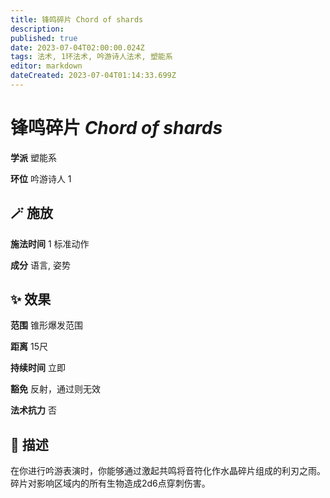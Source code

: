 ```yaml
---
title: 锋鸣碎片 Chord of shards
description: 
published: true
date: 2023-07-04T02:00:00.024Z
tags: 法术, 1环法术, 吟游诗人法术, 塑能系
editor: markdown
dateCreated: 2023-07-04T01:14:33.699Z
---
```


# **锋鸣碎片** *Chord of shards*

**学派** 塑能系 

**环位** 吟游诗人 1

## 🪄 施放

**施法时间** 1 标准动作

**成分** 语言, 姿势

## ✨ 效果  

**范围** 锥形爆发范围

**距离** 15尺  

**持续时间** 立即 

**豁免** 反射，通过则无效

**法术抗力** 否

## 📖 描述

在你进行吟游表演时，你能够通过激起共鸣将音符化作水晶碎片组成的利刃之雨。碎片对影响区域内的所有生物造成2d6点穿刺伤害。
    